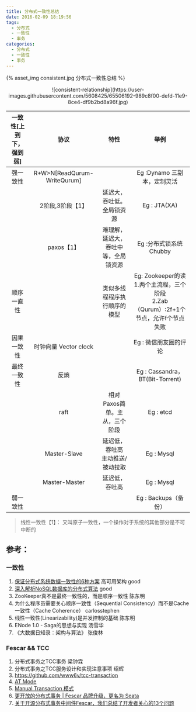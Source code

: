 ```yaml
---
title: 分布式一致性总结
date: 2016-02-09 18:19:56
tags:
  - 分布式
  - 一致性
  - 事务
categories: 
  - 分布式
  - 一致性    
  - 事务
---
```


<p></p>
<!-- more -->

{% asset_img  consistent.jpg  分布式一致性总结 %}

<div style="text-align: center;">
![consistent-relationship](https://user-images.githubusercontent.com/5608425/65506192-989c8f00-defd-11e9-8ce4-df9b2bd8a96f.jpg)
</div>

一致性[上到下，强到弱]|协议|特性|举例
:-:|:-:|:-:|:-:
强一致性|R+W>N[ReadQurum-WriteQurum]||Eg :Dynamo 三副本，定制灵活
       |2阶段,3阶段【1】| 延迟大，吞吐低。全局锁资源|Eg : JTA(XA)
       |paxos【1】|难理解，延迟大，吞吐中等，全局锁资源|Eg :分布式锁系统Chubby			
顺序一直性| |类似多线程程序执行顺序的模型| 	Eg: Zookeeper的读 <br>1.两个主流程，三个阶段 <br> 2.Zab（Qurum）:2f+1个节点，允许f个节点失败
因果一致性|时钟向量 Vector clock ||Eg : 微信朋友圈的评论
最终一致性|反熵||Eg : Cassandra， BT(Bit-Torrent)
         |raft|相对Paxos简单。主从，三个阶段|Eg : etcd
         |Master-Slave|延迟低，吞吐高<br>主动推送/被动拉取|Eg : Mysql 
         |Master-Master|延迟低，吞吐高|Eg : Mysql	
弱一致性|||Eg : Backups（备份）


	

> 线性一致性【1】： 又叫原子一致性，一个操作对于系统的其他部分是不可中断的	
	  
	

## 参考：

### 一致性
1. [保证分布式系统数据一致性的6种方案](https://weibo.com/ttarticle/p/show?id=2309403965965003062676)  高可用架构  good
2. [深入解析NoSQL数据库的分布式算法](https://www.csdn.net/article/2015-01-30/2823782)   good
3. ZooKeeper真不是最终一致性的，而是顺序一致性 陈东明
4. 为什么程序员需要关心顺序一致性（Sequential Consistency）而不是Cache一致性（Cache Coherence） carlosstephen
5. 线性一致性(Linearizability)是并发控制的基础 陈东明
6. ENode 1.0 - Saga的思想与实现 汤雪华
7. 《大数据日知录：架构与算法》 张俊林


### Fescar && TCC
1. 分布式事务之TCC事务 梁钟霖
2. 分布式事务之TCC服务设计和实现注意事项 绍辉
3. https://github.com/www6v/tcc-transaction
4. [AT Mode](https://github.com/seata/seata/wiki/AT-Mode)
5. [Manual Transaction 模式](https://github.com/seata/seata/wiki/MT-Mode)
6. [更开放的分布式事务 | Fescar 品牌升级，更名为 Seata](https://mp.weixin.qq.com/s/S0touTyVWfolEqgFaAjLxg)
7. [关于开源分布式事务中间件Fescar，我们总结了开发者关心的13个问题](https://mp.weixin.qq.com/s/XTCZEZdmToWrETbR1GtR4g)
